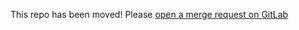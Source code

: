 This repo has been moved! Please [open a merge request on GitLab](https://gitlab.login.gov/lg/identity-hostdata/-/merge_requests/new)
